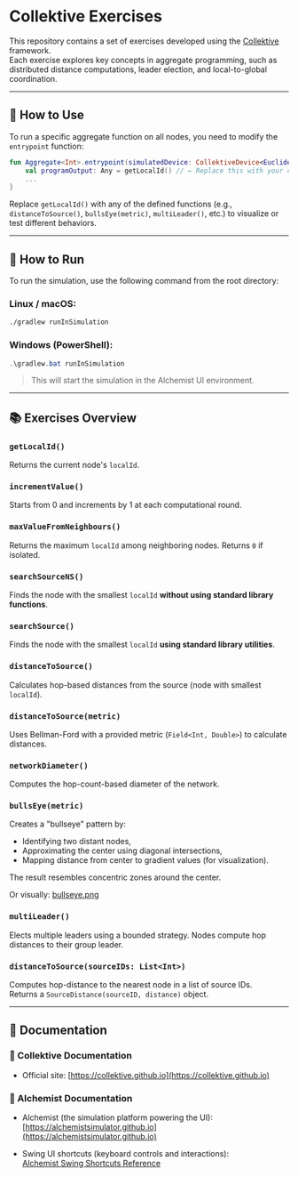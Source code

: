 
# Collektive Exercises

This repository contains a set of exercises developed using the [Collektive](https://collektive.github.io/) framework.  
Each exercise explores key concepts in aggregate programming, such as distributed distance computations, leader election, and local-to-global coordination.

---

## 🔁 How to Use

To run a specific aggregate function on all nodes, you need to modify the `entrypoint` function:

```kotlin
fun Aggregate<Int>.entrypoint(simulatedDevice: CollektiveDevice<Euclidean2DPosition>): Any? {
    val programOutput: Any = getLocalId() // ← Replace this with your custom aggregate function
    ...
}
```

Replace `getLocalId()` with any of the defined functions (e.g., `distanceToSource()`, `bullsEye(metric)`, `multiLeader()`, etc.) to visualize or test different behaviors.

---

## 🚀 How to Run

To run the simulation, use the following command from the root directory:

### Linux / macOS:
```bash
./gradlew runInSimulation
```

### Windows (PowerShell):
```powershell
.\gradlew.bat runInSimulation
```

> This will start the simulation in the Alchemist UI environment.

---

## 📚 Exercises Overview

### `getLocalId()`
Returns the current node's `localId`.

### `incrementValue()`
Starts from 0 and increments by 1 at each computational round.

### `maxValueFromNeighbours()`
Returns the maximum `localId` among neighboring nodes. Returns `0` if isolated.

### `searchSourceNS()`
Finds the node with the smallest `localId` **without using standard library functions**.

### `searchSource()`
Finds the node with the smallest `localId` **using standard library utilities**.

### `distanceToSource()`
Calculates hop-based distances from the source (node with smallest `localId`).

### `distanceToSource(metric)`
Uses Bellman-Ford with a provided metric (`Field<Int, Double>`) to calculate distances.

### `networkDiameter()`
Computes the hop-count-based diameter of the network.

### `bullsEye(metric)`
Creates a "bullseye" pattern by:
- Identifying two distant nodes,
- Approximating the center using diagonal intersections,
- Mapping distance from center to gradient values (for visualization).

The result resembles concentric zones around the center.

Or visually: [bullseye.png](static/bullseye.png)

### `multiLeader()`
Elects multiple leaders using a bounded strategy. Nodes compute hop distances to their group leader.

### `distanceToSource(sourceIDs: List<Int>)`
Computes hop-distance to the nearest node in a list of source IDs.  
Returns a `SourceDistance(sourceID, distance)` object.

---

## 🔗 Documentation

### 📘 Collektive Documentation
- Official site: [https://collektive.github.io](https://collektive.github.io)

### 🧪 Alchemist Documentation
- Alchemist (the simulation platform powering the UI):  
  [https://alchemistsimulator.github.io](https://alchemistsimulator.github.io)

- Swing UI shortcuts (keyboard controls and interactions):  
  [Alchemist Swing Shortcuts Reference](https://alchemistsimulator.github.io/reference/swing/index.html)
